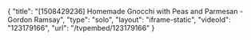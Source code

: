 {
    "title": "[1508429236] Homemade Gnocchi with Peas and Parmesan - Gordon Ramsay",
    "type": "solo",
    "layout": "iframe-static",
    "videoId": "123179166",
    "url": "\/tvpembed\/123179166"
}